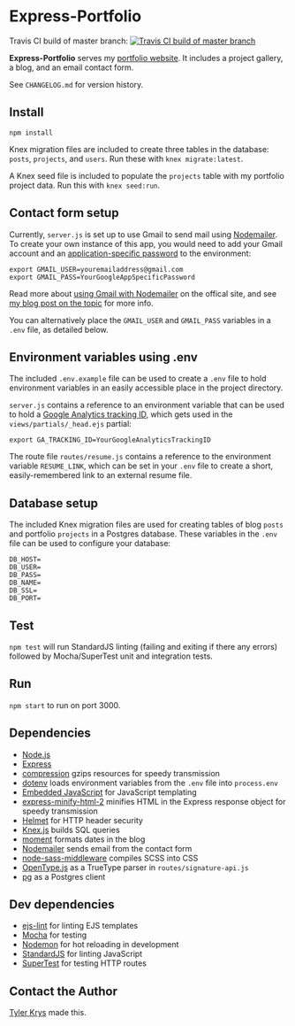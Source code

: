 # Express-Portfolio

Travis CI build of master branch: [![Travis CI build of master branch](https://travis-ci.org/ty2k/express-portfolio.svg?branch=master)](https://travis-ci.org/ty2k/express-portfolio/)

**Express-Portfolio** serves my [portfolio website](https://tylerkrys.ca). It includes a project gallery, a blog, and an email contact form.

See `CHANGELOG.md` for version history.

## Install

`npm install`

Knex migration files are included to create three tables in the database: `posts`, `projects`, and `users`. Run these with `knex migrate:latest`.

A Knex seed file is included to populate the `projects` table with my portfolio project data. Run this with `knex seed:run`.

## Contact form setup

Currently, `server.js` is set up to use Gmail to send mail using [Nodemailer](https://nodemailer.com). To create your own instance of this app, you would need to add your Gmail account and an [application-specific password](https://security.google.com/settings/security/apppasswords) to the environment:

```
export GMAIL_USER=youremailaddress@gmail.com
export GMAIL_PASS=YourGoogleAppSpecificPassword
```

Read more about [using Gmail with Nodemailer](https://nodemailer.com/usage/using-gmail/) on the offical site, and see [my blog post on the topic](https://tylerkrys.ca/blog/adding-nodemailer-email-contact-form-node-express-app) for more info.

You can alternatively place the `GMAIL_USER` and `GMAIL_PASS` variables in a `.env` file, as detailed below.

## Environment variables using .env

The included `.env.example` file can be used to create a `.env` file to hold environment variables in an easily accessible place in the project directory. 

`server.js` contains a reference to an environment variable that can be used to hold a [Google Analytics tracking ID](https://support.google.com/analytics/answer/1008080?hl=en), which gets used in the `views/partials/_head.ejs` partial:

```
export GA_TRACKING_ID=YourGoogleAnalyticsTrackingID
```

The route file `routes/resume.js` contains a reference to the environment variable `RESUME_LINK`, which can be set in your `.env` file to create a short, easily-remembered link to an external resume file.

## Database setup

The included Knex migration files are used for creating tables of blog `posts` and portfolio `projects` in a Postgres database. These variables in the `.env` file can be used to configure your database:

```
DB_HOST=
DB_USER=
DB_PASS=
DB_NAME=
DB_SSL=
DB_PORT=
```

## Test

`npm test` will run StandardJS linting (failing and exiting if there any errors) followed by Mocha/SuperTest unit and integration tests.

## Run

`npm start` to run on port 3000.

## Dependencies

- [Node.js](https://nodejs.org)
- [Express](https://expressjs.com/)
- [compression](https://www.npmjs.com/package/compression) gzips resources for speedy transmission
- [dotenv](https://www.npmjs.com/package/dotenv) loads environment variables from the `.env` file into `process.env`
- [Embedded JavaScript](http://www.embeddedjs.com/) for JavaScript templating
- [express-minify-html-2](https://www.npmjs.com/package/express-minify-html-2) minifies HTML in the Express response object for speedy transmission
- [Helmet](https://helmetjs.github.io/) for HTTP header security
- [Knex.js](http://knexjs.org/) builds SQL queries
- [moment](https://www.npmjs.com/package/moment) formats dates in the blog
- [Nodemailer](https://nodemailer.com) sends email from the contact form
- [node-sass-middleware](https://www.npmjs.com/package/node-sass-middleware) compiles SCSS into CSS
- [OpenType.js](https://www.npmjs.com/package/opentype) as a TrueType parser in `routes/signature-api.js`
- [pg](https://www.npmjs.com/package/pg) as a Postgres client

## Dev dependencies

- [ejs-lint](https://www.npmjs.com/package/ejs-lint) for linting EJS templates
- [Mocha](https://mochajs.org/) for testing
- [Nodemon](https://nodemon.io/) for hot reloading in development
- [StandardJS](https://standardjs.com/) for linting JavaScript
- [SuperTest](https://github.com/visionmedia/supertest) for testing HTTP routes

## Contact the Author

[Tyler Krys](https://tylerkrys.ca) made this.
